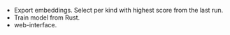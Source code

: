 - Export embeddings. Select per kind with highest score from the last run.
- Train model from Rust.
- web-interface.
